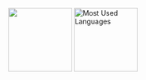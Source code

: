 <img height="130px" src="https://github-readme-stats.vercel.app/api?username=qiwentaidi&hide_title=true&show_icons=true&hide=issues&include_all_commits=true&count_private=true&theme=graywhite&hide_border=true&bg_color=45,ff7979,ffd479,fffc79,73fa79"> <img height="130px" src="https://github-readme-stats.vercel.app/api/top-langs?username=qiwentaidi&hide_title=true&layout=compact&theme=graywhite&hide_border=true&bg_color=45,fffc79,73fa79,75f0db" alt="Most Used Languages">

